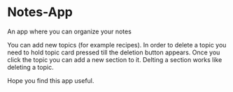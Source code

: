 # Notes-App
An app where you can organize your notes

You can add new topics (for example recipes). In order to delete a topic you need to hold topic card pressed till the deletion button appears.
Once you click the topic you can add a new section to it. Delting a section works like deleting a topic.

Hope you find this app useful.
